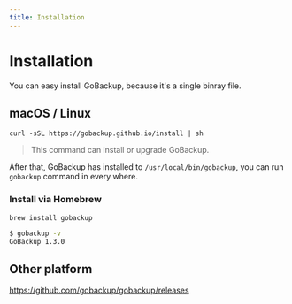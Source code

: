 ```yaml
---
title: Installation
---
```


<h1>Installation</h1>

You can easy install GoBackup, because it's a single binray file.

## macOS / Linux

```shell
curl -sSL https://gobackup.github.io/install | sh
```

> This command can install or upgrade GoBackup.

After that, GoBackup has installed to `/usr/local/bin/gobackup`, you can run `gobackup` command in every where.

### Install via Homebrew

```shell
brew install gobackup
```

```bash
$ gobackup -v
GoBackup 1.3.0
```

## Other platform

https://github.com/gobackup/gobackup/releases
